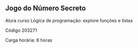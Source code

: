 ## Jogo do Número Secreto
Alura curso Lógica de programação: explore funções e listas

Código 203271

Carga horária: 6 horas
